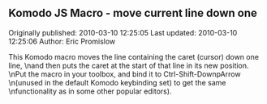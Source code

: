 ## Komodo JS Macro - move current line down one

Originally published: 2010-03-10 12:25:05
Last updated: 2010-03-10 12:25:06
Author: Eric Promislow

This Komodo macro moves the line containing the caret (cursor) down one line,\nand then puts the caret at the start of that line in its new position.\nPut the macro in your toolbox, and bind it to Ctrl-Shift-DownpArrow\n(unused in the default Komodo keybinding set) to get the same\nfunctionality as in some other popular editors).